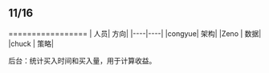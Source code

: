 ## 11/16
=================
| 人员| 方向|
|----|----|
|congyue| 架构|
|Zeno    | 数据|
|chuck   | 策略|

后台：统计买入时间和买入量，用于计算收益。

